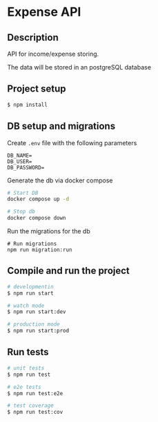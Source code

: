 # Expense API


## Description
API for income/expense storing.

The data will be stored in an postgreSQL database

## Project setup

```bash
$ npm install
```

## DB setup and migrations

Create `.env` file with the following parameters
```
DB_NAME=
DB_USER=
DB_PASSWORD=
```

Generate the db via docker compose
```bash
# Start DB
docker compose up -d

# Stop db
docker compose down
```

Run the migrations for the db
```
# Run migrations
npm run migration:run
```

## Compile and run the project

```bash
# developmentin
$ npm run start

# watch mode
$ npm run start:dev

# production mode
$ npm run start:prod
```

## Run tests

```bash
# unit tests
$ npm run test

# e2e tests
$ npm run test:e2e

# test coverage
$ npm run test:cov
```
